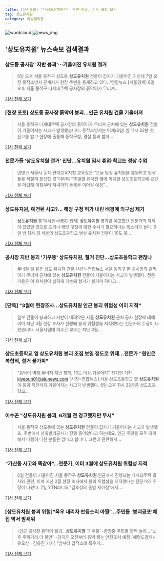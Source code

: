 ```yaml
---
title: (이슈클립) '**상도유치원**' 관련 이슈, 기사 모아 보기
tag: 상도유치원
category: 이슈클리핑
---
```

![wordcloud](https://s3.ap-northeast-2.amazonaws.com/lyrics101-wordcloud/2018-09-07-1536277282.png)
![news_img](https://user-images.githubusercontent.com/42597476/44507050-1206f400-a6e4-11e8-8d98-7ffbfebb353f.png)
## **'**상도유치원**'** 뉴스속보 검색결과
### 상도동 공사장 '지반 붕괴'···기울어진 유치원 철거

>6일 오후 서울 동작구 상도동 **상도유치원** 건물이 갑자기 기울어진 가운데 7일 오전 동작소방서 관계자가 현장 주변을 통제하고 있다. /연합뉴스 [서울경제] 6일 오후 서울 동작구 다세대주택 공사장의 흙막이가 무너져...

<a href="http://www.sedaily.com/NewsView/1S4JL02PH4" target="_blank">기사 전체 보기</a>

### [현장 포토] 상도동 공사장 흙막이 붕괴…인근 유치원 건물 기울어져

>서울 동작구 다세대주택 공사장의 흙막이가 무너져 근처에 있는 **상도유치원** 건물이 기울어지는 사고가 발생했습니다. 동작소방서는 어제(6일) 밤 11시 22분 첫 신고를 받고 현장에 출동해 동작구청, 경찰 등과 함께...

<a href="https://news.sbs.co.kr/news/endPage.do?news_id=N1004924299&plink=ORI&cooper=NAVER" target="_blank">기사 전체 보기</a>

### 전문가들 ‘**상도유치원** 철거’ 진단…유치원 임시 휴업·학교는 정상 수업

>민병관 서울시 동작‧관악교육지청 교육장은 “오늘 당장 유치원을 휴원하고 원생들을 적절히 분산할 것”이라며 “10일엔 유치원 옆에 위치한 상도초등학교에 공간을 마련해 아침부터 저녁까지 돌봄을 이어갈 예정”...

<a href="http://news.kmib.co.kr/article/view.asp?arcid=0012664798&code=61121211&cp=nv" target="_blank">기사 전체 보기</a>

### **상도유치원**, 예견된 사고?… 해당 구청 허가 내린 배경에 의구심 제기

>**상도유치원** 붕괴(사진=MBC 캡쳐) **상도유치원** 붕괴를 예고했던 전문가의 지적이 있었던 것으로 드러나 해당 구청에 대한 수사가 필요하다는 목소리가 높다. 6일 밤 11시 경 서울의 상도초등학교 병설 유치원 건물이 10도 쯤...

<a href="http://www.gnmaeil.com/news/articleView.html?idxno=382043" target="_blank">기사 전체 보기</a>

### 공사장 지반 붕괴 '기우뚱' **상도유치원**, 철거 진단…상도초등학교 괜찮나

>무너질 것 같은 상도 유치원 건물 /사진=연합뉴스 서울 동작구 한 공사장의 흙막이가 무너져 근처에 있는 **상도유치원** 건물이 기울어지는 사고가 발생했다. 전문가들은 이 유치원이 심하게 파손돼 철거가 불가피 하다고...

<a href="http://news.hankyung.com/article/2018090700507" target="_blank">기사 전체 보기</a>

### [단독] "3월에 현장조사...**상도유치원** 인근 붕괴 위험성 이미 지적"

>일부 건물이 붕괴하고 지반이 내려앉은 서울 **상도유치원** 근처 공사 현장에 대해 이미 지난 3월 현장 조사가 진행돼 붕괴 위험성을 지적했다는 전문가의 주장이 나왔습니다. 서울시립대 이수곤 교수는 지난 3월...

<a href="http://www.ytn.co.kr/_ln/0103_201809070621451094" target="_blank">기사 전체 보기</a>

### 상도초등학교 옆 **상도유치원** 붕괴 조짐 보일 정도로 위태…전문가 "원인은 복합적, 철거 불가피"

>"흙막이 벽체 무너져 지반 침하, 10도 이상 기울어져" 전기연 기자 kiyeoun01@ajunews.com [사진=연합뉴스] 서울 상도초등학교 옆 **상도유치원**이 붕괴 직전까지 기울어지는 사고가 발생했다.   6일 오후 11시 22분쯤 상도초등학교...

<a href="http://www.ajunews.com/view/20180907064241016" target="_blank">기사 전체 보기</a>

### 이수곤 "**상도유치원** 붕괴, 6개월 전 경고했지만 무시”

>서울 동작구 상도동에 있는 **상도유치원** 건물이 갑자기 기울어지는 사고가 발생했죠. 주변에서 신축빌라공사가 진행 중이었다고 하는데요. 인근 주민들 모두 대피해서 다행히 다친 분들은 없다고 합니다. 그런데 관련해서...

<a href="http://radio.ytn.co.kr/program/?f=2&id=57961&s_mcd=0214&s_hcd=01" target="_blank">기사 전체 보기</a>

### “가산동 사고와 똑같아”…전문가, 이미 3월에 **상도유치원** 위험성 지적

>6일 건물이 기울어진 서울 동작구 **상도유치원** 인근에서 진행되는 다세대주택 공사와 관련, 이미 지난 3월 현장 조사에서 붕괴 위험성을 지적했다는 전문가의 주장이 나왔다. 7일 YTN라디오 '김호성의 출발 새아침'에서...

<a href="http://news.donga.com/3/all/20180907/91877457/2" target="_blank">기사 전체 보기</a>

### [**상도유치원** 붕괴 위험]“폭우 내리자 천둥소리 아찔”…주민들 ‘붕괴공포’에 집 밖서 밤새워

>-인근 공사장 흙막이 붕괴…**상도유치원** ‘기우뚱’ -한밤중 주민들 깜짝 놀라…“노후 주택가라 더 불안” -당국은 오전부터 흙벽 쌓는 안전조치 예정 [헤럴드경제=유오상ㆍ김유진 기자] “밤부터 갑작스레 폭우가...

<a href="http://news.heraldcorp.com/view.php?ud=20180907000045" target="_blank">기사 전체 보기</a>


